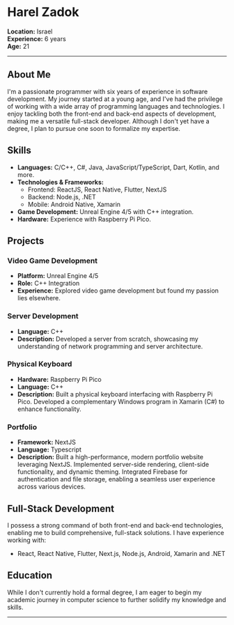 # Harel Zadok

**Location:** Israel  
**Experience:** 6 years  
**Age:** 21

---

## About Me

I'm a passionate programmer with six years of experience in software development. My journey started at a young age, and I've had the privilege of working with a wide array of programming languages and technologies. I enjoy tackling both the front-end and back-end aspects of development, making me a versatile full-stack developer. Although I don't yet have a degree, I plan to pursue one soon to formalize my expertise.

## Skills

- **Languages:** C/C++, C#, Java, JavaScript/TypeScript, Dart, Kotlin, and more.
- **Technologies & Frameworks:**
    - Frontend: ReactJS, React Native, Flutter, NextJS
    - Backend: Node.js, .NET
    - Mobile: Android Native, Xamarin
- **Game Development:** Unreal Engine 4/5 with C++ integration.
- **Hardware:** Experience with Raspberry Pi Pico.

## Projects

### Video Game Development
- **Platform:** Unreal Engine 4/5
- **Role:** C++ Integration
- **Experience:** Explored video game development but found my passion lies elsewhere.

### Server Development
- **Language:** C++
- **Description:** Developed a server from scratch, showcasing my understanding of network programming and server architecture.

### Physical Keyboard
- **Hardware:** Raspberry Pi Pico
- **Language:** C++
- **Description:** Built a physical keyboard interfacing with Raspberry Pi Pico. Developed a complementary Windows program in Xamarin (C#) to enhance functionality.

### Portfolio
- **Framework:** NextJS
- **Language:** Typescript
- **Description:** Built a high-performance, modern portfolio website leveraging NextJS. Implemented server-side rendering, client-side functionality, and dynamic theming. Integrated Firebase for authentication and file storage, enabling a seamless user experience across various devices.

## Full-Stack Development

I possess a strong command of both front-end and back-end technologies, enabling me to build comprehensive, full-stack solutions. I have experience working with:

- React, React Native, Flutter, Next.js, Node.js, Android, Xamarin and .NET

## Education

While I don't currently hold a formal degree, I am eager to begin my academic journey in computer science to further solidify my knowledge and skills.

---